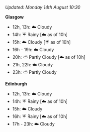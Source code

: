 *Updated: Monday 14th August 10:30*

**Glasgow**

* 12h, 13h: :cloud: Cloudy
* 14h: :umbrella: Rainy [:cloud: as of 10h]
* 15h: :cloud: Cloudy [:umbrella: as of 10h]
* 16h - 19h: :cloud: Cloudy
* 20h: :partly_sunny: Partly Cloudy [:cloud: as of 10h]
* 21h, 22h: :cloud: Cloudy
* 23h: :partly_sunny: Partly Cloudy

**Edinburgh**

* 12h, 13h: :cloud: Cloudy
* 14h: :umbrella: Rainy [:cloud: as of 10h]
* 15h: :cloud: Cloudy
* 16h: :umbrella: Rainy [:cloud: as of 10h]
* 17h - 23h: :cloud: Cloudy
